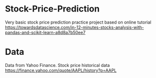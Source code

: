 # Stock-Price-Prediction
Very basic stock price prediction practice project based on online tutorial https://towardsdatascience.com/in-12-minutes-stocks-analysis-with-pandas-and-scikit-learn-a8d8a7b50ee7 

# Data
Data from  Yahoo Finance. Stock price historical data https://finance.yahoo.com/quote/AAPL/history?p=AAPL  
